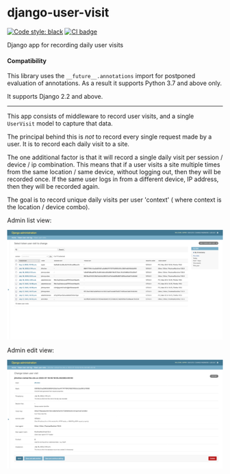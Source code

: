 # django-user-visit

[![Code style: black](https://img.shields.io/badge/code%20style-black-000000.svg)](https://github.com/psf/black)
[![CI badge](https://github.com/dlondonmedina/django-token-user-visit/actions/workflows/ci.yml/badge.svg?branch=main)](https://github.com/dlondonmedina/django-token-user-visit/actions/workflows/ci.yml?query=branch%3Amain)

Django app for recording daily user visits

#### Compatibility

This library uses the `__future__.annotations` import for postponed evaluation of annotations.
As a result it supports Python 3.7 and above only.

It supports Django 2.2 and above.

---

This app consists of middleware to record user visits, and a single `UserVisit` model to capture
that data.

The principal behind this is _not_ to record every single request made by a user. It is to record
each daily visit to a site.

The one additional factor is that it will record a single daily visit per session / device / ip
combination. This means that if a user visits a site multiple times from the same location / same
device, without logging out, then they will be recorded once. If the same user logs in from a
different device, IP address, then they will be recorded again.

The goal is to record unique daily visits per user 'context' ( where context is the location /
device combo).

Admin list view:

![UserVisit list view](assets/screenshot-admin-list-view.png)

Admin edit view:

![UserVisit edit view](assets/screenshot-admin-edit-view.png)
